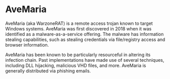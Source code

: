 # AveMaria

AveMaria (aka WarzoneRAT) is a remote access trojan known to target Windows systems. AveMaria was first discovered in 2018 when it was identified as a malware-as-a-service offering. The malware has information stealing capabilities, such as stealing credentials via file/registry access and browser information.

AveMaria has been known to be particularly resourceful in altering its infection chain. Past implementations have made use of several techniques, including DLL hijacking, malicious VHD files, and more. AveMaria is generally distributed via phishing emails.

 